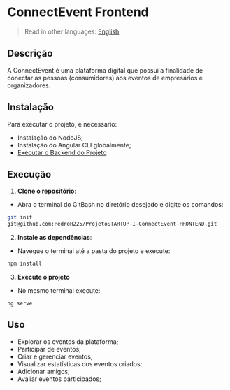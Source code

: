 # ConnectEvent Frontend

> Read in other languages: [English](README.en.md)

## Descrição
A ConnectEvent é uma plataforma digital que possui a finalidade de conectar as pessoas (consumidores) aos eventos de empresários e organizadores.

## Instalação
Para executar o projeto, é necessário:
- Instalação do NodeJS;
- Instalação do Angular CLI globalmente;
- [Executar o Backend do Projeto](https://github.com/PedroH225/Projeto_STARTUP-I-ConnectEvent-BACKEND.git)

## Execução
1. **Clone o repositório**:
  - Abra o terminal do GitBash no diretório desejado e digite os comandos:
   ```bash
   git init
   git@github.com:PedroH225/ProjetoSTARTUP-I-ConnectEvent-FRONTEND.git
  ```

2. **Instale as dependências**:
  - Navegue o terminal até a pasta do projeto e execute:
   ```bash
   npm install
   ```

3. **Execute o projeto**
  - No mesmo terminal execute:
  ```
  ng serve
  ```

## Uso
- Explorar os eventos da plataforma;
- Participar de eventos;
- Criar e gerenciar eventos;
- Visualizar estatísticas dos eventos criados;
- Adicionar amigos;
- Avaliar eventos participados;
